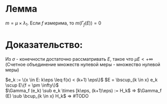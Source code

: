 # Лемма
$m = \mu \times \lambda_1$. Если $f$ измерима, то $m (\Gamma_f(E)) = 0$  
# Доказательство:
Из $\sigma$ - конечности достаточно рассматривать $E$, такое что $\mu E < +\infty$ (Счетное объединение множеств нулевой меры - множество нулевой меры)

$e_k := \{x \in E: k\eps \leq f(x) < (k+1) \eps\}$   $E = \bscup_{k \in x} e_k \scup E\{f = \pm \infty\}$   
$\Gamma_f (e_k) \sub e_k \times [k\eps, (k+1)\eps)  := H_k$ $\Rightarrow$ $\Gamma_f (E) \sub \bcup_{k \in x} H_k$ $\Rightarrow$ #TODO
